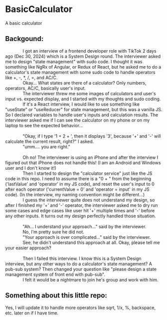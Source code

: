 # BasicCalculator
A basic calculator
## Backgound:
&emsp;&emsp;&emsp;&emsp;I got an interview of a frontend developer role with TikTok 2 days ago (Dec 30, 2024) which is a System Design round. The interviewer asked me to design "state management" with sudo code. I thought it was something like NgRx of Angular, or Redux of React, but he asked me to do a calculator's state management with some sudo code to handle operators like +, -, *, /, =, and AC/C.
</br>
&emsp;&emsp;&emsp;&emsp;Okay... What states are there of a calculator? Only numbers, operators, AC/C, basically user's input.
</br>
&emsp;&emsp;&emsp;&emsp;The interviewer threw me some images of calculators and user's input vs. expected display, and I started with my thoughts and sudo coding.
</br>
&emsp;&emsp;&emsp;&emsp;If it's a React interview, I would like to use something like "useState" or "useReducer" for state management, but this was a vanilla JS. So I declared variables to handle user's inputs and calculation results. The interviewer asked me if I can see the calculator on my phone or on my laptop to see the expected behavior...
</br>
</br>
&emsp;&emsp;&emsp;&emsp;"Okay, if I type '1 + 2 + ', then it displays '3', because '+' and '-' will calculate the current result, right?" I asked.
</br>
&emsp;&emsp;&emsp;&emsp;"umm.... you are right."
</br>
</br>
&emsp;&emsp;&emsp;&emsp;Oh no! The interviewer is using an iPhone and after the interview I figured out that iPhone does not handle this! (I am an Android and Windows user and I don't know it!)
</br>
&emsp;&emsp;&emsp;&emsp;Then I started to design the "calculator service" just like the JS code in this repo. I need to assume there is a "0 + " from the beginning ('lastValue' and 'operator' in my JS code), and reset the user's input to 0 after each operator ('currentValue = 0' and 'operator = input' in my JS code). (In the interview, my naming convention might be different...)
</br>
&emsp;&emsp;&emsp;&emsp;I guess the interviewer quite does not understand my design, so after I finished my '+' and '-' operator, the interviewer asked me to dry run some cases and edge cases like user hit '+' multiple times and '-' before any other inputs. It turns out my design perfectly handled those situation.
</br>
</br>
&emsp;&emsp;&emsp;&emsp;"Ah... I understand your approach..." said by the interviewer.
</br>
&emsp;&emsp;&emsp;&emsp;No, I'm pretty sure he did not.
</br>
&emsp;&emsp;&emsp;&emsp;"Your approach is over complicated..." said by the interviewer.
</br>
&emsp;&emsp;&emsp;&emsp;See, he didn't understand this approach at all. Okay, please tell me your easier approach?
</br>
</br>
&emsp;&emsp;&emsp;&emsp;Then I failed this interview. I know this is a System Design interview, but any other ways to do a calculator's state management? A pub-sub system? Then changed your question like "please design a state management system of front end with pub-sub".
</br>
&emsp;&emsp;&emsp;&emsp;I felt it would be a nightmare to join he's group and work with him.

## Something about this little repo:
Yes, I will update it to handle more operators like sqrt,  1/x, %, backspace, etc. later on if I have time.
